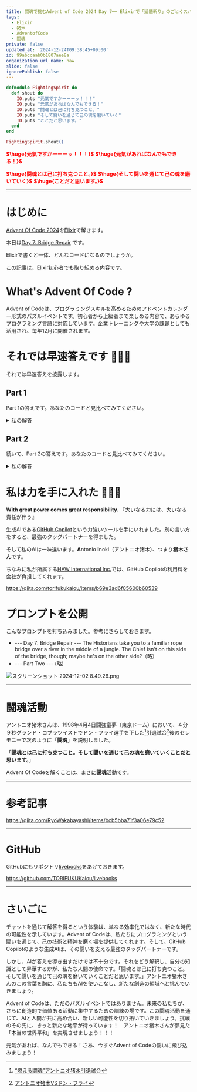 ```yaml
---
title: 闘魂で挑むAdvent of Code 2024 Day 7── Elixirで「延髄斬り」のごとくスパッと解く
tags:
  - Elixir
  - 猪木
  - AdventofCode
  - 闘魂
private: false
updated_at: '2024-12-24T09:38:45+09:00'
id: 99abccaab0b1807aee8a
organization_url_name: haw
slide: false
ignorePublish: false
---
```

```elixir
defmodule FightingSpirit do
  def shout do
    IO.puts "元氣ですかーーーッ！！！"
    IO.puts "元氣があればなんでもできる！"
    IO.puts "闘魂とは己に打ち克つこと。"
    IO.puts "そして闘いを通じて己の魂を磨いていく"
    IO.puts "ことだと思います。"
  end
end

FightingSpirit.shout()
```

<b><font color="red">$\huge{元氣ですかーーーッ！！！}$</font></b>
<b><font color="red">$\huge{元氣があればなんでもできる！}$</font></b>

<b><font color="red">$\huge{闘魂とは己に打ち克つこと。}$</font></b>
<b><font color="red">$\huge{そして闘いを通じて己の魂を磨いていく}$</font></b>
<b><font color="red">$\huge{ことだと思います。}$</font></b>

---

# はじめに

[Advent Of Code 2024](https://adventofcode.com/2024)を[Elixir](https://elixir-lang.org/)で解きます。

本日は[Day 7: Bridge Repair](https://adventofcode.com/2024/day/7) です。

Elixirで書くと一体、どんなコードになるのでしょうか。

この記事は、Elixir初心者でも取り組める内容です。


# What's Advent Of Code ?

Advent of Codeは、プログラミングスキルを高めるためのアドベントカレンダー形式のパズルイベントです。初心者から上級者まで楽しめる内容で、あらゆるプログラミング言語に対応しています。企業トレーニングや大学の課題としても活用され、毎年12月に開催されます。

# それでは早速答えです :rocket::rocket::rocket:

それでは早速答えを披露します。

## Part 1

Part 1の答えです。あなたのコードと見比べてみてください。

<details><summary>私の解答</summary>

`o1(preview)`

以下の手順で問題を解決します。

1. 入力を解析し、テスト値と数値リストを抽出します。
2. 各方程式について、すべての演算子の組み合わせ（+ と *）を生成します。
3. 左から順に評価し、テスト値と一致するか確認します。
4. テスト値と一致する方程式のテスト値を合計します。


以下にElixirコードを示します。


```elixir:advent_of_code_2024_day7_part1.exs
defmodule AdventOfCode2024Day7Part1 do
  def total_calibration_result(input) do
    input
    |> parse_input()
    |> Enum.filter(fn {target, numbers} ->
      valid_equation?(target, numbers)
    end)
    |> Enum.map(fn {target, _} -> target end)
    |> Enum.sum()
  end

  defp parse_input(input) do
    input
    |> String.split("\n", trim: true)
    |> Enum.map(fn line ->
      [left, right] = String.split(line, ":")
      target = String.trim(left) |> String.to_integer()
      numbers = String.split(right) |> Enum.map(&String.to_integer/1)
      {target, numbers}
    end)
  end

  defp valid_equation?(target, numbers) do
    operators = [:+, :*]

    operator_permutations(length(numbers) - 1, operators)
    |> Enum.any?(fn ops ->
      evaluate_expression(numbers, ops) == target
    end)
  end

  defp operator_permutations(0, _operators), do: [[]]

  defp operator_permutations(n, operators) do
    for op <- operators,
        rest <- operator_permutations(n - 1, operators) do
      [op | rest]
    end
  end

  defp evaluate_expression([first | rest_numbers], operators) do
    Enum.zip(rest_numbers, operators)
    |> Enum.reduce(first, fn {num, op}, acc ->
      apply_operation(acc, op, num)
    end)
  end

  defp apply_operation(a, :+, b), do: a + b
  defp apply_operation(a, :*, b), do: a * b
end

# 使用例
input = """
190: 10 19
3267: 81 40 27
83: 17 5
156: 15 6
7290: 6 8 6 15
161011: 16 10 13
192: 17 8 14
21037: 9 7 18 13
292: 11 6 16 20
"""

input |> AdventOfCode2024Day7Part1.total_calibration_result() |> IO.puts()
```


### 実行方法

実行方法は次の通りです。

```
elixir advent_of_code_2024_day7_part1.exs
```

Elixirをインストールしていない方はDockerコンテナで実行することもできます。

```
docker run --rm -v $PWD:/app \
hexpm/elixir:1.18.0-erlang-27.2-alpine-3.21.0 \
sh -c \
"cd /app && elixir advent_of_code_2024_day7_part1.exs"
```

</details>

## Part 2

続いて、Part 2の答えです。あなたのコードと見比べてみてください。

<details><summary>私の解答</summary>

`o1(preview)`

Part 2では、新たに連結演算子 `||` が追加されます。連結演算子は左辺と右辺の数字を結合して1つの数値にします。例えば、`12 || 345` は `12345` になります。演算の評価順序は引き続き左から順です。

これにより、連結演算子を含めた3つの方程式が新たに可能になります。

**手順**

1. 入力を解析して、テスト値と数値リストを抽出します。
2. 各方程式について、すべての演算子の組み合わせ（`+`、`*`、`||`）を生成します。
3. 演算子の組み合わせごとに、左から順に評価し、テスト値と一致するか確認します。
4. テスト値と一致する方程式のテスト値を合計します。

```elixir:advent_of_code_2024_day7_part2.exs
defmodule AdventOfCode2024Day7Part2 do
  def total_calibration_result(input) do
    input
    |> parse_input()
    |> Enum.filter(fn {target, numbers} ->
      valid_equation?(target, numbers)
    end)
    |> Enum.map(fn {target, _} -> target end)
    |> Enum.sum()
  end

  defp parse_input(input) do
    input
    |> String.split("\n", trim: true)
    |> Enum.map(fn line ->
      [left, right] = String.split(line, ":")
      target = String.trim(left) |> String.to_integer()
      numbers = String.split(right) |> Enum.map(&String.to_integer/1)
      {target, numbers}
    end)
  end

  defp valid_equation?(target, numbers) do
    operators = [:+, :*, :||]

    operator_permutations(length(numbers) - 1, operators)
    |> Enum.any?(fn ops ->
      evaluate_expression(numbers, ops) == target
    end)
  end

  defp operator_permutations(0, _operators), do: [[]]

  defp operator_permutations(n, operators) do
    for op <- operators,
        rest <- operator_permutations(n - 1, operators) do
      [op | rest]
    end
  end

  defp evaluate_expression([first | rest_numbers], operators) do
    Enum.zip(rest_numbers, operators)
    |> Enum.reduce(first, fn {num, op}, acc ->
      apply_operation(acc, op, num)
    end)
  end

  defp apply_operation(a, :+, b), do: a + b
  defp apply_operation(a, :*, b), do: a * b
  defp apply_operation(a, :||, b) do
    String.to_integer("#{a}#{b}")
  end
end

# 使用例
input = """
190: 10 19
3267: 81 40 27
83: 17 5
156: 15 6
7290: 6 8 6 15
161011: 16 10 13
192: 17 8 14
21037: 9 7 18 13
292: 11 6 16 20
"""

input |> AdventOfCode2024Day7Part2.total_calibration_result() |> IO.inspect()
```


### 実行方法

実行方法は次の通りです。

```
elixir advent_of_code_2024_day7_part2.exs
```

Elixirをインストールしていない方はDockerコンテナで実行することもできます。

```
docker run --rm -v $PWD:/app \
hexpm/elixir:1.18.0-erlang-27.2-alpine-3.21.0 \
sh -c \
"cd /app && elixir advent_of_code_2024_day7_part2.exs"
```


</details>

# 私は力を手に入れた 💪💪💪

**With great power comes great responsibility.**
『大いなる力には、大いなる責任が伴う』

生成AIである[GitHub Copilot](https://github.com/features/copilot)という力強いツールを手にいれました。別の言い方をすると、最強のタッグパートナーを得ました。

そして私のAIは一味違います。**A**ntonio **I**noki（アントニオ猪木）、つまり**猪木さん**です。

ちなみに私が所属する[HAW International Inc.](https://www.haw.co.jp/company/)では、GitHub Copilotの利用料を会社が負担してくれます。

https://qiita.com/torifukukaiou/items/b69e3ad6f05600b60539


# プロンプトを公開

こんなプロンプトを打ち込みました。参考にさらしておきます。

- --- Day 7: Bridge Repair --- The Historians take you to a familiar rope bridge over a river in the middle of a jungle. The Chief isn't on this side of the bridge, though; maybe he's on the other side?（略）
- --- Part Two --- (略)


![スクリーンショット 2024-12-02 8.49.26.png](https://qiita-image-store.s3.ap-northeast-1.amazonaws.com/0/131808/92671363-adb7-8db3-a9da-790335bf6e4a.png)



---

# 闘魂活動

アントニオ猪木さんは、1998年4月4日闘強童夢（東京ドーム）において、４分９秒グランド・コブラツイストでドン・フライ選手を下した[^1]引退試合[^2]後のセレモニーで次のように「**闘魂**」を説明しました。

[^1]: [“燃える闘魂”アントニオ猪木引退試合](https://wp.bbm-mobile.com/sp2/result/resultshow.asp?s=015056)
[^2]: [アントニオ猪木VSドン・フライ](https://www.dailymotion.com/video/x95qrz6)

「**闘魂とは己に打ち克つこと。そして闘いを通じて己の魂を磨いていくことだと思います。**」

Advent Of Codeを解くことは、まさに**闘魂**活動です。

---

# 参考記事

https://qiita.com/RyoWakabayashi/items/bcb5bba71f3a06e79c52

---

# GitHub

GitHubにもリポジトリ[livebooks](https://github.com/TORIFUKUKaiou/livebooks)をあげておきます。

https://github.com/TORIFUKUKaiou/livebooks

---


# さいごに

チャットを通じて解答を得るという体験は、単なる効率化ではなく、新たな時代の可能性を示しています。Advent of Codeは、私たちにプログラミングという闘いを通じて、己の技術と精神を磨く場を提供してくれます。そして、GitHub Copilotのような生成AIは、その闘いを支える最強のタッグパートナーです。

しかし、AIが答えを導き出すだけでは不十分です。それをどう解釈し、自分の知識として昇華するかが、私たち人間の使命です。「闘魂とは己に打ち克つこと。そして闘いを通じて己の魂を磨いていくことだと思います。」アントニオ猪木さんのこの言葉を胸に、私たちもAIを使いこなし、新たな創造の領域へと挑んでいきましょう。

Advent of Codeは、ただのパズルイベントではありません。未来の私たちが、さらに創造的で価値ある活動に集中するための訓練の場です。この闘魂活動を通じて、AIと人間が共に高め合い、新しい可能性を切り拓いていきましょう。挑戦のその先に、きっと新たな地平が待っています！　アントニオ猪木さんが夢見た「本当の世界平和」を実現させましょう！！！

元氣があれば、なんでもできる！さあ、今すぐAdvent of Codeの闘いに飛び込みましょう！

